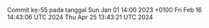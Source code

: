 Commit ke-55 pada tanggal Sun Jan 01 14:00 2023 +0100
Fri Feb 16 14:43:06 UTC 2024
Thu Apr 25 13:43:21 UTC 2024

